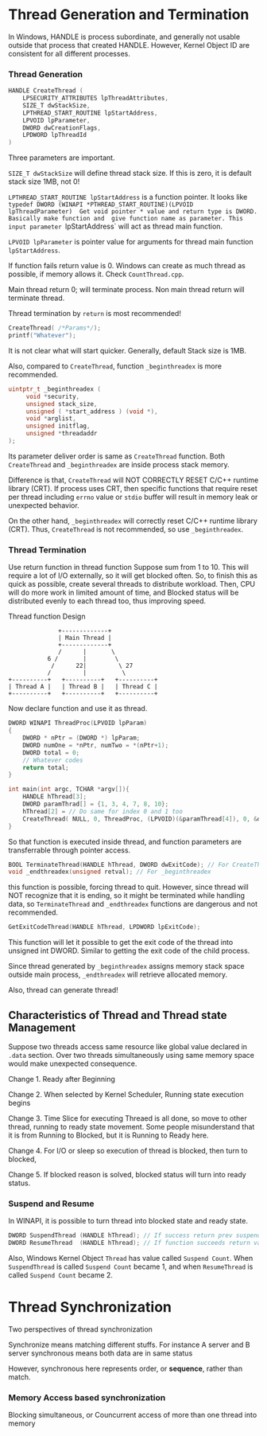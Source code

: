 # Thread Generation and Termination 

In Windows, HANDLE is process subordinate, and generally 
not usable outside that process that created HANDLE. 
However, Kernel Object ID are consistent for all different processes.

### Thread Generation  

```cpp
HANDLE CreateThread (
    LPSECURITY_ATTRIBUTES lpThreadAttributes, 
    SIZE_T dwStackSize, 
    LPTHREAD_START_ROUTINE lpStartAddress, 
    LPVOID lpParameter, 
    DWORD dwCreationFlags, 
    LPDWORD lpThreadId 
)
```

Three parameters are important. 

`SIZE_T dwStackSize` will define thread stack size. 
If this is zero, it is default stack size 1MB, not 0! 

`LPTHREAD_START_ROUTINE lpStartAddress` is a function pointer. 
It looks like `typedef DWORD (WINAPI *PTHREAD_START_ROUTINE)(LPVOID lpThreadParameter) 
Get void pointer * value and return type is DWORD. Basically make function and 
give function name as parameter. This input parameter `lpStartAddress` will act 
as thread main function. 

`LPVOID lpParameter` is pointer value for arguments for thread main function `lpStartAddress`. 

If function fails return value is 0. 
Windows can create as much thread as possible, if memory allows it. 
Check `CountThread.cpp`. 

Main thread return 0; will terminate process. 
Non main thread return will terminate thread. 

Thread termination by `return` is most recommended! 

```cpp
CreateThread( /*Params*/); 
printf("Whatever"); 
```

It is not clear what will start quicker. 
Generally, default Stack size is 1MB. 

Also, compared to `CreateThread`, function `_beginthreadex` is more recommended. 

```cpp
uintptr_t _beginthreadex (
     void *security, 
     unsigned stack_size, 
     unsigned ( *start_address ) (void *),
     void *arglist, 
     unsigned initflag, 
     unsigned *threadaddr
);
```

Its parameter deliver order is same as `CreateThread` function. 
Both `CreateThread` and `_beginthreadex` are inside process stack memory. 

Difference is that, `CreateThread` will NOT CORRECTLY RESET C/C++ runtime library (CRT). 
If process uses CRT, then specific functions that require reset per thread including 
`errno` value or `stdio` buffer will result in memory leak or unexpected behavior. 

On the other hand, `_beginthreadex` will correctly reset C/C++ runtime library (CRT). 
Thus, `CreateThread` is not recommended, so use `_beginthreadex`. 

### Thread Termination 

Use return function in thread function 
Suppose sum from 1 to 10. 
This will require a lot of I/O externally, so it will get blocked often. 
So, to finish this as quick as possible, create several threads to 
distribute workload. Then, CPU will do more work in limited amount of time, 
and Blocked status will be distributed evenly to each thread too, thus improving speed. 

Thread function Design  
``` 
              +-------------+
              | Main Thread |
              +-------------+
              /      |       \
           6 /       |        \
            /      22|         \ 27 
           /         |          \
+----------+   +----------+   +----------+
| Thread A |   | Thread B |   | Thread C |
+----------+   +----------+   +----------+
```

Now declare function and use it as thread. 

```cpp
DWORD WINAPI ThreadProc(LPVOID lpParam)
{
    DWORD * nPtr = (DWORD *) lpParam; 
    DWORD numOne = *nPtr, numTwo = *(nPtr+1); 
    DWORD total = 0; 
    // Whatever codes 
    return total; 
}

int main(int argc, TCHAR *argv[]){
    HANDLE hThread[3]; 
    DWORD paramThrad[] = {1, 3, 4, 7, 8, 10}; 
    hThread[2] = // Do same for index 0 and 1 too 
    CreateThread( NULL, 0, ThreadProc, (LPVOID)(&paramThread[4]), 0, &dwThreadID[2] ); 
}
``` 

So that function is executed inside thread, and function parameters are transferrable 
through pointer access.  

```cpp
BOOL TerminateThread(HANDLE hThread, DWORD dwExitCode); // For CreateThread 
void _endthreadex(unsigned retval); // For _beginthreadex 
```

this function is possible, forcing thread to quit. However, since thread will NOT 
recognize that it is ending, so it might be terminated while handling data, so 
`TerminateThread` and `_endthreadex` functions are dangerous and not recommended. 

```cpp 
GetExitCodeThread(HANDLE hThread, LPDWORD lpExitCode);
```
This function will let it possible to get the exit code of the thread into unsigned int DWORD. 
Similar to getting the exit code of the child process. 

Since thread generated by `_beginthreadex` assigns memory stack space outside main process, 
`_endthreadex` will retrieve allocated memory. 

Also, thread can generate thread! 

## Characteristics of Thread and Thread state Management 

Suppose two threads access same resource like global value declared in `.data` section. 
Over two threads simultaneously using same memory space would make unexpected consequence. 

Change 1. Ready after Beginning 

Change 2. When selected by Kernel Scheduler, Running state execution begins 

Change 3. Time Slice for executing Threaed is all done, so move to other thread, running to ready state movement. 
    Some people misunderstand that it is from Running to Blocked, but it is Running to Ready here. 

Change 4. For I/O or sleep so execution of thread is blocked, then turn to blocked, 

Change 5. If blocked reason is solved, blocked status will turn into ready status. 

### Suspend and Resume 

In WINAPI, it is possible to turn thread into blocked state and ready state. 

```cpp
DWORD SuspendThread (HANDLE hThread); // If success return prev suspend count, else return -1 for fail 
DWORD ResumeThread  (HANDLE hThread); // If function succeeds return value is thread's prev suspend count. if not -1  
```

Also, Windows Kernel Object `Thread` has value called `Suspend Count`. 
When `SuspendThread` is called `Suspend Count` became 1, and when
`ResumeThread` is called `Suspend Count` became 2. 


# Thread Synchronization 

Two perspectives of thread synchronization 

Synchronize means matching different stuffs. 
For instance A server and B server synchronous means both data are in same status 

However, synchronous here represents order, or **sequence**, rather than match.

### Memory Access based synchronization 

Blocking simultaneous, or Councurrent access of more than one thread into memory 